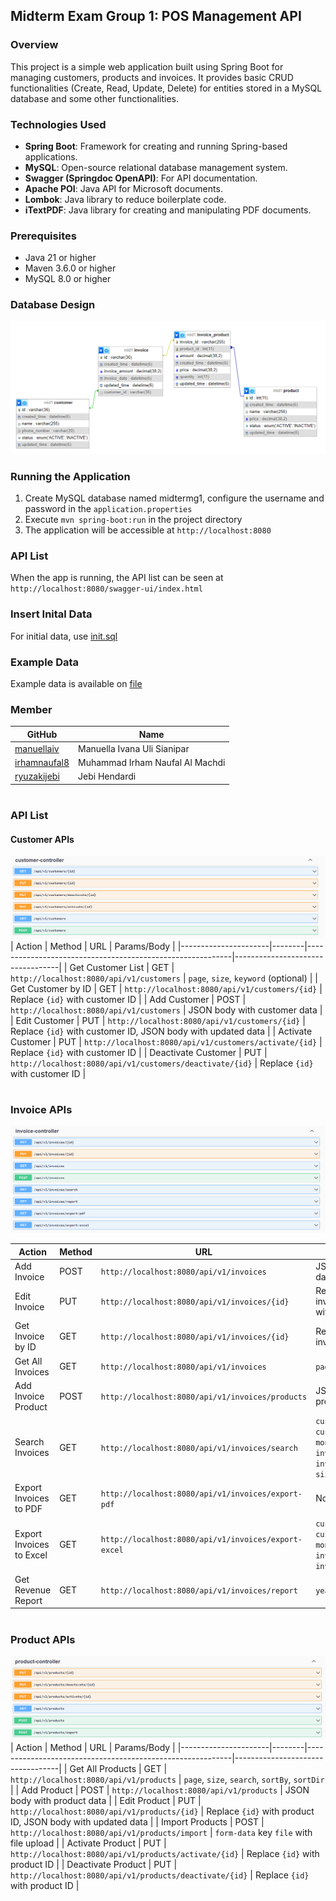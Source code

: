 ## Midterm Exam Group 1: POS Management API

### Overview
This project is a simple web application built using Spring Boot for managing customers, products and invoices. It provides basic CRUD functionalities (Create, Read, Update, Delete) for entities stored in a MySQL database and some other functionalities.

### Technologies Used
- **Spring Boot**: Framework for creating and running Spring-based applications.
- **MySQL**: Open-source relational database management system.
- **Swagger (Springdoc OpenAPI)**: For API documentation.
- **Apache POI**: Java API for Microsoft documents.
- **Lombok**: Java library to reduce boilerplate code.
- **iTextPDF**: Java library for creating and manipulating PDF documents.

### Prerequisites
- Java 21 or higher
- Maven 3.6.0 or higher
- MySQL 8.0 or higher

### Database Design
![alt text](img/image-3.png)

### Running the Application
1. Create MySQL database named midtermg1, configure the username and password in the `application.properties`
2. Execute `mvn spring-boot:run` in the project directory
3. The application will be accessible at `http://localhost:8080`

### API List
When the app is running, the API list can be seen at `http://localhost:8080/swagger-ui/index.html`

### Insert Inital Data
For initial data, use [init.sql](file%2Finit.sql)

### Example Data
Example data is available on [file](file)

### Member
| GitHub                                                               | Name                            |
|----------------------------------------------------------------------|---------------------------------|
| [manuellaiv](https://github.com/manuellaiv)                          | Manuella Ivana Uli Sianipar     |
| [irhamnaufal8](https://github.com/irhamnaufal8)                      | Muhammad Irham Naufal Al Machdi |
| [ryuzakijebi](https://github.com/ryuzakijebi)                                              | Jebi Hendardi                   |



#
### API List


#### Customer APIs
![alt text](img/image-1.png)
| Action               | Method | URL                                                       | Params/Body                      |
|----------------------|--------|-----------------------------------------------------------|----------------------------------|
| Get Customer List    | GET    | `http://localhost:8080/api/v1/customers`                  | `page`, `size`, `keyword` (optional) |
| Get Customer by ID   | GET    | `http://localhost:8080/api/v1/customers/{id}`             | Replace `{id}` with customer ID  |
| Add Customer         | POST   | `http://localhost:8080/api/v1/customers`                  | JSON body with customer data     |
| Edit Customer        | PUT    | `http://localhost:8080/api/v1/customers/{id}`             | Replace `{id}` with customer ID, JSON body with updated data |
| Activate Customer    | PUT    | `http://localhost:8080/api/v1/customers/activate/{id}`    | Replace `{id}` with customer ID  |
| Deactivate Customer  | PUT    | `http://localhost:8080/api/v1/customers/deactivate/{id}`  | Replace `{id}` with customer ID  |
#
### Invoice APIs
![alt text](img/image-2.png)

| Action                 | Method | URL                                                        | Params/Body                       |
|------------------------|--------|------------------------------------------------------------|-----------------------------------|
| Add Invoice            | POST   | `http://localhost:8080/api/v1/invoices`                    | JSON body with invoice data       |
| Edit Invoice           | PUT    | `http://localhost:8080/api/v1/invoices/{id}`               | Replace `{id}` with invoice ID, JSON body with updated data |
| Get Invoice by ID      | GET    | `http://localhost:8080/api/v1/invoices/{id}`               | Replace `{id}` with invoice ID    |
| Get All Invoices       | GET    | `http://localhost:8080/api/v1/invoices`                    | `page`, `size`                    |
| Add Invoice Product    | POST   | `http://localhost:8080/api/v1/invoices/products`           | JSON body with invoice product data |
| Search Invoices        | GET    | `http://localhost:8080/api/v1/invoices/search`             | `customerId`, `customerName`, `year`, `month`, `invoiceAmountCondition`, `invoiceAmount`, `page`, `size` |
| Export Invoices to PDF | GET    | `http://localhost:8080/api/v1/invoices/export-pdf`         | None                              |
| Export Invoices to Excel | GET  | `http://localhost:8080/api/v1/invoices/export-excel`       | `customerId`, `customerName`, `year`, `month`, `invoiceAmountCondition`, `invoiceAmount` |
| Get Revenue Report     | GET    | `http://localhost:8080/api/v1/invoices/report`             | `year`, `month`, `day`            |
#
### Product APIs
![alt text](img/image.png)
| Action               | Method | URL                                                       | Params/Body                      |
|----------------------|--------|-----------------------------------------------------------|----------------------------------|
| Get All Products     | GET    | `http://localhost:8080/api/v1/products`                   | `page`, `size`, `search`, `sortBy`, `sortDir` |
| Add Product          | POST   | `http://localhost:8080/api/v1/products`                   | JSON body with product data      |
| Edit Product         | PUT    | `http://localhost:8080/api/v1/products/{id}`              | Replace `{id}` with product ID, JSON body with updated data |
| Import Products      | POST   | `http://localhost:8080/api/v1/products/import`            | `form-data` key `file` with file upload |
| Activate Product     | PUT    | `http://localhost:8080/api/v1/products/activate/{id}`     | Replace `{id}` with product ID   |
| Deactivate Product   | PUT    | `http://localhost:8080/api/v1/products/deactivate/{id}`   | Replace `{id}` with product ID   |
